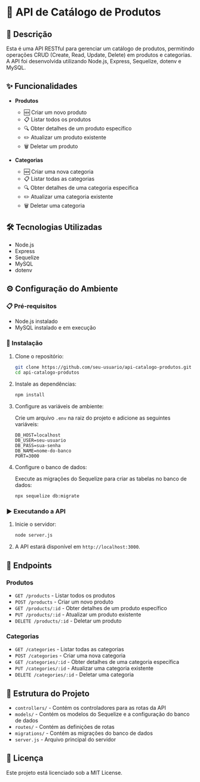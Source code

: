 # 🛒 API de Catálogo de Produtos

## 📄 Descrição

Esta é uma API RESTful para gerenciar um catálogo de produtos, permitindo operações CRUD (Create, Read, Update, Delete) em produtos e categorias. A API foi desenvolvida utilizando Node.js, Express, Sequelize, dotenv e MySQL.

## ✨ Funcionalidades

- **Produtos**
  - 🆕 Criar um novo produto
  - 📋 Listar todos os produtos
  - 🔍 Obter detalhes de um produto específico
  - ✏️ Atualizar um produto existente
  - 🗑️ Deletar um produto

- **Categorias**
  - 🆕 Criar uma nova categoria
  - 📋 Listar todas as categorias
  - 🔍 Obter detalhes de uma categoria específica
  - ✏️ Atualizar uma categoria existente
  - 🗑️ Deletar uma categoria

## 🛠️ Tecnologias Utilizadas

- Node.js
- Express
- Sequelize
- MySQL
- dotenv

## ⚙️ Configuração do Ambiente

### 📋 Pré-requisitos

- Node.js instalado
- MySQL instalado e em execução

### 🚀 Instalação

1. Clone o repositório:

    ```bash
    git clone https://github.com/seu-usuario/api-catalogo-produtos.git
    cd api-catalogo-produtos
    ```

2. Instale as dependências:

    ```bash
    npm install
    ```

3. Configure as variáveis de ambiente:

    Crie um arquivo `.env` na raiz do projeto e adicione as seguintes variáveis:

    ```env
    DB_HOST=localhost
    DB_USER=seu-usuario
    DB_PASS=sua-senha
    DB_NAME=nome-do-banco
    PORT=3000
    ```

4. Configure o banco de dados:

    Execute as migrações do Sequelize para criar as tabelas no banco de dados:

    ```bash
    npx sequelize db:migrate
    ```

### ▶️ Executando a API

1. Inicie o servidor:

    ```bash
    node server.js
    ```

2. A API estará disponível em `http://localhost:3000`.

## 🔗 Endpoints

### Produtos

- `GET /products` - Listar todos os produtos
- `POST /products` - Criar um novo produto
- `GET /products/:id` - Obter detalhes de um produto específico
- `PUT /products/:id` - Atualizar um produto existente
- `DELETE /products/:id` - Deletar um produto

### Categorias

- `GET /categories` - Listar todas as categorias
- `POST /categories` - Criar uma nova categoria
- `GET /categories/:id` - Obter detalhes de uma categoria específica
- `PUT /categories/:id` - Atualizar uma categoria existente
- `DELETE /categories/:id` - Deletar uma categoria

## 📂 Estrutura do Projeto

- `controllers/` - Contém os controladores para as rotas da API
- `models/` - Contém os modelos do Sequelize e a configuração do banco de dados
- `routes/` - Contém as definições de rotas
- `migrations/` - Contém as migrações do banco de dados
- `server.js` - Arquivo principal do servidor

## 📝 Licença

Este projeto está licenciado sob a MIT License.
